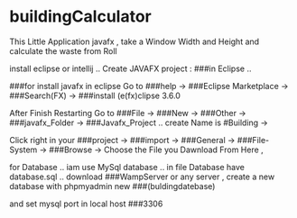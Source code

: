 # buildingCalculator
This Little Application javafx , take a Window Width and Height and calculate the waste from Roll  

install eclipse or intellij .. Create JAVAFX project  : ###in Eclipse .. 

###for install javafx in eclipse Go to ###help -> ###Eclipse Marketplace -> ###Search(FX) -> ###install (e(fx)clipse 3.6.0 

After Finish Restarting Go to ###File -> ###New -> ###Other -> ###javafx_Folder -> ###Javafx_Project .. create Name is #Building -> 

Click right in your ###project -> ###import -> ###General -> ###File-System -> ###Browse -> Choose the File you Dawnload From Here , 

for Database .. iam use MySql database .. in file Database have database.sql .. download ###WampServer or any server ,  create a new database with phpmyadmin new ###(buldingdatebase) 

and set mysql port in local host ###3306

